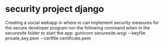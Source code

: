 # security project django
Creating a social webapp in where in can implement security measures for the secure developer program
run the following command when in the securesite folder to start the app:
gunicorn securesite.wsgi     --keyfile private_key.pem     --certfile certificate.pem